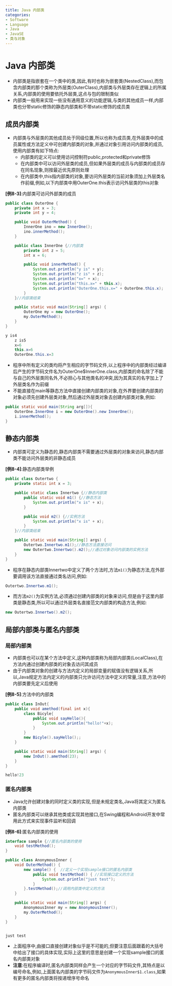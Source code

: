 ```yaml
---
title: Java 内部类
categories:
- Software
- Language
- Java
- JavaSE
- 类与对象
---
```

# Java 内部类

- 内部类是指嵌套在一个类中的类,因此,有时也称为嵌套类(NestedClass),而包含内部类的那个类称为外层类(OuterClass),内部类与外层类存在逻辑上的所属关系,内部类的使用要依托外层类,这点与包的限制类似
- 内部类一般用来实现一些没有通用意义的功能逻辑,与类的其他成员一样,内部类也分带static修饰的静态内部类和不带static修饰的成员类

## 成员内部类

- 内部类与外层类的其他成员处于同级位置,所以也称为成员类,在外层类中的成员属性或方法定义中可创建内部类的对象,并通过对象引用访问内部类的成员,使用内部类有如下特点:
    - 内部类的定义可以使用访问控制符public,protected和private修饰
    - 在内部类中可以访问外层类的成员,但如果外层类的成员与内部类的成员存在同名现象,则按最近优先原则处理
    - 在内部类中,this指内部类的对象,要访问外层类的当前对象须加上外层类名作前缀,例如,以下内部类中用OuterOne.this表示访问外层类的this对象

**[例8-3]**:内部类可访问外部类的成员

```java
public class OuterOne {
    private int x = 3;
    private int y = 4;

    public void OuterMethod() {
        InnerOne ino = new InnerOne();
        ino.innerMethod();
    }

    public class InnerOne {//内部类
        private int z = 5;
        int x = 6;

        public void innerMethod() {
            System.out.println("y is" + y);
            System.out.println("z is" + z);
            System.out.println("x=" + x);
            System.out.println("this.x=" + this.x);
            System.out.println("OuterOne.this.x=" + OuterOne.this.x);
        }
    }//内部类结束

    public static void main(String[] args) {
        OuterOne my = new OuterOne();
        my.OuterMethod();
    }
}

y is4
    z is5
    x=6
    this.x=6
    OuterOne.this.x=3
```

- 程序中所有定义的类均将产生相应的字节码文件,以上程序中的内部类经过编译后产生的字节码文件名为OuterOne\$InnerOne.class,内部类的命名除了不能与自己的外层类同名外,不必担心与其他类名的冲突,因为其真实的名字加上了外层类名作为前缀
- 不能直接在main等静态方法中直接创建内部类的对象,在外界要创建内部类的对象必须先创建外层类对象,然后通过外层类对象去创建内部类对象,例如:

```java
public static void main(String arg[]){
    OuterOne.InnerOne i = new OuterOne().new InnerOne();
    i.innerMethod();
}
```

## 静态内部类

- 内部类可定义为静态的,静态内部类不需要通过外层类的对象来访问,静态内部类不能访问外层类的非静态成员

**[例8-4]**:静态内部类举例

```java
public class Outertwo {
    private static int x = 3;

    public static class Innertwo {//静态内部类
        public static void m1() {//静态方法
            System.out.println("x is" + x);
        }

        public void m2() {//实例方法
            System.out.println("x is" + x);
        }
    }//内部类结束

    public static void main(String[] args) {
        Outertwo.Innertwo.m1();//静态方法直接访问
        new Outertwo.Innertwo().m2();//通过对象访问内部类的实例方法
    }
}
```

- 程序在静态内部类Innertwo中定义了两个方法时,方法`m1()`为静态方法,在外部要调用该方法直接通过类名访问,例如:

```java
Outertwo.Innertwo.m1();
```

- 而方法`m2()`为实例方法,必须通过创建内部类的对象来访问,但是由于这里内部类是静态类,所以可以通过外层类名直接范文内部类的构造方法,例如:

```java
new Outertwo.Innertwo().m2();
```

## 局部内部类与匿名内部类

### 局部内部类

- 内部类也可以在某个方法中定义,这种内部类称为局部内部类(LocalClass),在方法内通过创建内部类的对象去访问其成员
- 由于内部类对象的创建与方法内定义的局部变量的赋值没有逻辑关系,所以,Java规定方法内定义的内部类只允许访问方法中定义的常量,注意,方法中的内部类要先定义后使用

**[例8-5]**:方法中的内部类

```java
public class InOut{
    public void amethod(final int x){
        class Bicyle{
            public void sayHello(){
                System.out.println("hello!"+x);
            }
        }
        new Bicyle().sayHello();;
    }

    public static void main(String[] args) {
        new InOut().amethod(23);
    }
}

hello!23
```

### 匿名内部类

- Java允许创建对象的同时定义类的实现,但是未规定类名,Java将其定义为匿名内部类
- 匿名内部类可以继承其他类或实现其他接口,在Swing编程和Android开发中常用此方式来实现事件监听和回调

**[例8-6]**:匿名内部类的使用

```java
interface sample {//匿名内部类的使用
    void testMethod();
}

public class AnonymousInner {
    void OuterMethod() {
        new sample() {  //定义一个实现sample接口的匿名内部类
            public void testMethod() { //实现接口定义的方法
                System.out.println("just test");
            }
        }.testMethod();//调用内部类中定义的方法
    }

    public static void main(String[] args) {
        AnonymousInner my = new AnonymousInner();
        my.OuterMethod();
    }
}


just test
```

- 上面程序中,由接口直接创建对象似乎是不可能的,但要注意后面跟着的大括号中给出了接口的具体实现,实际上这里的意思是创建一个实现sample接口的匿名内部类对象
- **注意**:在程序编译时,匿名内部类同样会产生一个对应的字节码文件,其特点是以编号命名,例如,上面匿名内部类的字节码文件为`AnonymousInner$1.class`,如果有更多的匿名内部类将按递增序号命名

